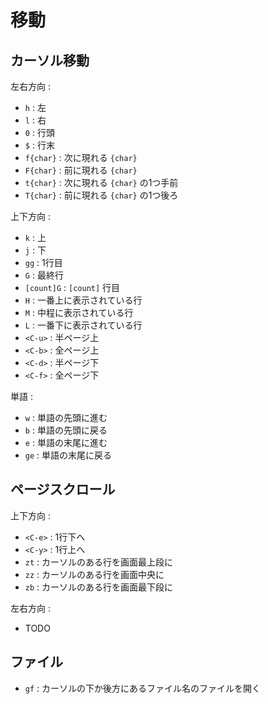 # 移動

## カーソル移動

左右方向 :

- `h` : 左
- `l` : 右
- `0` : 行頭
- `$` : 行末
- `f{char}` : 次に現れる `{char}`
- `F{char}` : 前に現れる `{char}`
- `t{char}` : 次に現れる `{char}` の1つ手前
- `T{char}` : 前に現れる `{char}` の1つ後ろ

上下方向 :

- `k` : 上
- `j` : 下
- `gg` : 1行目
- `G` : 最終行
- `[count]G` : `[count]` 行目
- `H` : 一番上に表示されている行
- `M` : 中程に表示されている行
- `L` : 一番下に表示されている行
- `<C-u>` : 半ページ上
- `<C-b>` : 全ページ上
- `<C-d>` : 半ページ下
- `<C-f>` : 全ページ下

単語 :

- `w` : 単語の先頭に進む
- `b` : 単語の先頭に戻る
- `e` : 単語の末尾に進む
- `ge` : 単語の末尾に戻る

## ページスクロール

上下方向 :

- `<C-e>` : 1行下へ
- `<C-y>` : 1行上へ
- `zt` : カーソルのある行を画面最上段に
- `zz` : カーソルのある行を画面中央に
- `zb` : カーソルのある行を画面最下段に

左右方向 :

- TODO

## ファイル

- `gf` : カーソルの下か後方にあるファイル名のファイルを開く
